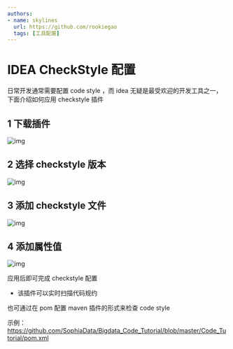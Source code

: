 ```yaml
---
authors:
- name: skylines
  url: https://github.com/rookiegao
  tags: [工具配置]
---
```


# IDEA CheckStyle 配置

日常开发通常需要配置 code style ，而 idea 无疑是最受欢迎的开发工具之一，下面介绍如何应用 checkstyle 插件

## 1 下载插件

![img](https://user-images.githubusercontent.com/34996528/166152027-93d88971-8308-4867-97ed-97da085577b5.png)

## 2 选择 checkstyle 版本

![img](https://user-images.githubusercontent.com/34996528/166152107-cf0db426-8942-49bd-9c42-4eb966852254.png)


## 3 添加 checkstyle 文件
![img](https://user-images.githubusercontent.com/34996528/166152064-a764fbfc-dbff-49fd-a619-96189d96ca2a.png)

## 4 添加属性值

![img](https://user-images.githubusercontent.com/34996528/166152134-43bbd5e2-c085-43e4-86d1-ad96570d6644.png)

应用后即可完成 checkstyle 配置

- 该插件可以实时扫描代码规约

也可通过在 pom 配置 maven 插件的形式来检查 code style

示例：https://github.com/SophiaData/Bigdata_Code_Tutorial/blob/master/Code_Tutorial/pom.xml
